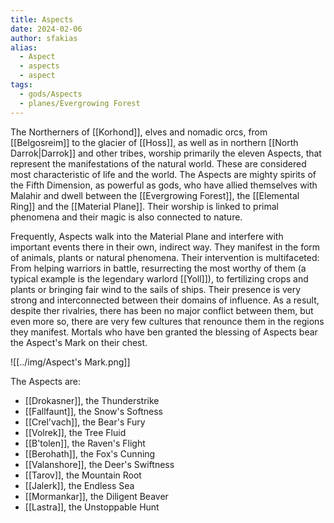 ```yaml
---
title: Aspects
date: 2024-02-06
author: sfakias
alias:
  - Aspect
  - aspects
  - aspect
tags:
  - gods/Aspects
  - planes/Evergrowing Forest
---
```


The Northerners of [[Korhond]], elves and nomadic orcs, from [[Belgosreim]] to the glacier of [[Hoss]], as well as in northern [[North Darrok|Darrok]] and other tribes, worship primarily the eleven Aspects, that represent the manifestations of the natural world. These are considered most characteristic of life and the world. The Aspects are mighty spirits of the Fifth Dimension, as powerful as gods, who have allied themselves with Malahir and dwell between the [[Evergrowing Forest]], the [[Elemental Ring]] and the [[Material Plane]]. Their worship is linked to primal phenomena and their magic is also connected to nature.

Frequently, Aspects walk into the Material Plane and interfere with important events there in their own, indirect way. They manifest in the form of animals, plants or natural phenomena. Their intervention is multifaceted: From helping warriors in battle, resurrecting the most worthy of them (a typical example is the legendary warlord [[Yoll]]), to fertilizing crops and plants or bringing fair wind to the sails of ships. Their presence is very strong and  interconnected between their domains of influence. As a result, despite ther rivalries, there has been no major conflict between them, but even more so, there are very few cultures that renounce them in the regions they manifest. Mortals who have ben granted the blessing of Aspects bear the Aspect's Mark on their chest.

![[../img/Aspect's Mark.png]]

The Aspects are:

- [[Drokasner]], the Thunderstrike
- [[Fallfaunt]], the Snow's Softness
- [[Crel'vach]], the Bear's Fury
- [[Volrek]], the Tree Fluid
- [[B'tolen]], the Raven's Flight
- [[Berohath]], the Fox's Cunning
- [[Valanshore]], the Deer's Swiftness
- [[Tarov]], the Mountain Root
- [[Jalerk]], the Endless Sea
- [[Mormankar]], the Diligent Beaver
- [[Lastra]], the Unstoppable Hunt